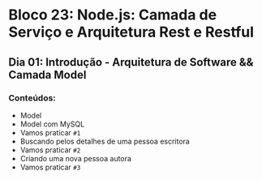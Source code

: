 # Bloco 23: Node.js: Camada de Serviço e Arquitetura Rest e Restful
## Dia 01: Introdução - Arquitetura de Software && Camada Model
### Conteúdos:
* Model
* Model com MySQL
* Vamos praticar `#1`
* Buscando pelos detalhes de uma pessoa escritora
* Vamos praticar `#2`
* Criando uma nova pessoa autora
* Vamos praticar `#3`
